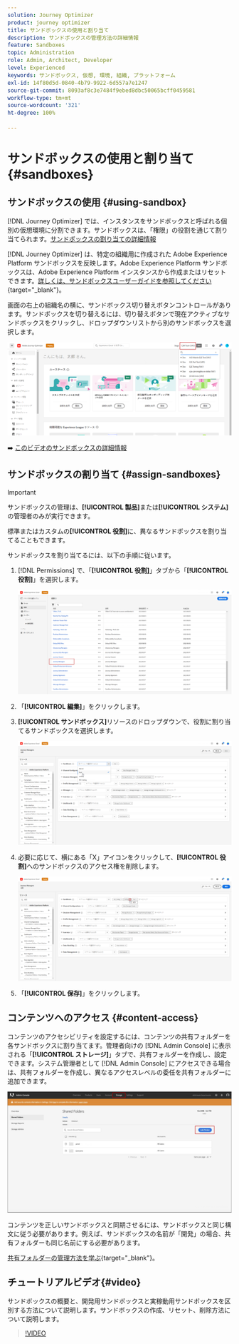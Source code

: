 ```yaml
---
solution: Journey Optimizer
product: journey optimizer
title: サンドボックスの使用と割り当て
description: サンドボックスの管理方法の詳細情報
feature: Sandboxes
topic: Administration
role: Admin, Architect, Developer
level: Experienced
keywords: サンドボックス, 仮想, 環境, 組織, プラットフォーム
exl-id: 14f80d5d-0840-4b79-9922-6d557a7e1247
source-git-commit: 8093af8c3e7484f9ebed8dbc50065bcff0459581
workflow-type: tm+mt
source-wordcount: '321'
ht-degree: 100%

---
```


# サンドボックスの使用と割り当て {#sandboxes}

## サンドボックスの使用 {#using-sandbox}

[!DNL Journey Optimizer] では、インスタンスをサンドボックスと呼ばれる個別の仮想環境に分割できます。サンドボックスは、「権限」の役割を通じて割り当てられます。[サンドボックスの割り当ての詳細情報](permissions.md#create-product-profile)

[!DNL Journey Optimizer] は、特定の組織用に作成された Adobe Experience Platform サンドボックスを反映します。Adobe Experience Platform サンドボックスは、Adobe Experience Platform インスタンスから作成またはリセットできます。[詳しくは、サンドボックスユーザーガイドを参照してください](https://experienceleague.adobe.com/docs/experience-platform/sandbox/ui/user-guide.html?lang=ja){target="_blank"}。

画面の右上の組織名の横に、サンドボックス切り替えボタンコントロールがあります。サンドボックスを切り替えるには、切り替えボタンで現在アクティブなサンドボックスをクリックし、ドロップダウンリストから別のサンドボックスを選択します。

![](assets/sandbox_5.png)

➡️ [このビデオのサンドボックスの詳細情報](#video)

## サンドボックスの割り当て {#assign-sandboxes}

>[!IMPORTANT]
>
> サンドボックスの管理は、**[!UICONTROL 製品]**&#x200B;または&#x200B;**[!UICONTROL システム]**&#x200B;の管理者のみが実行できます。

標準またはカスタムの&#x200B;**[!UICONTROL 役割]**&#x200B;に、異なるサンドボックスを割り当てることもできます。

サンドボックスを割り当てるには、以下の手順に従います。

1. [!DNL Permissions] で、「**[!UICONTROL 役割]**」タブから「**[!UICONTROL 役割]**」を選択します。

   ![](assets/sandbox_1.png)

1. 「**[!UICONTROL 編集]**」をクリックします。

1. **[!UICONTROL サンドボックス]**&#x200B;リソースのドロップダウンで、役割に割り当てるサンドボックスを選択します。

   ![](assets/sandbox_3.png)

1. 必要に応じて、横にある「X」アイコンをクリックして、**[!UICONTROL 役割]**&#x200B;へのサンドボックスのアクセス権を削除します。

   ![](assets/sandbox_4.png)

1. 「**[!UICONTROL 保存]**」をクリックします。

## コンテンツへのアクセス {#content-access}

コンテンツのアクセシビリティを設定するには、コンテンツの共有フォルダーを各サンドボックスに割り当てます。管理者向けの [!DNL Admin Console] に表示される「**[!UICONTROL ストレージ]**」タブで、共有フォルダーを作成し、設定できます。システム管理者として [!DNL Admin Console] にアクセスできる場合は、共有フォルダーを作成し、異なるアクセスレベルの委任を共有フォルダーに追加できます。

![](assets/do-not-localize/content_access.png)

コンテンツを正しいサンドボックスと同期させるには、サンドボックスと同じ構文に従う必要があります。例えば、サンドボックスの名前が「開発」の場合、共有フォルダーも同じ名前にする必要があります。

[共有フォルダーの管理方法を学ぶ](https://helpx.adobe.com/jp/enterprise/admin-guide.html/enterprise/using/adobe-asset-link.ug.html){target="_blank"}。

## チュートリアルビデオ{#video}

サンドボックスの概要と、開発用サンドボックスと実稼動用サンドボックスを区別する方法について説明します。サンドボックスの作成、リセット、削除方法について説明します。

>[!VIDEO](https://video.tv.adobe.com/v/3416784?quality=12&captions=jpn)